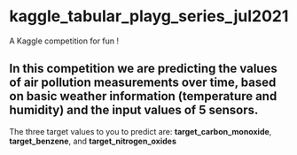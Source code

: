 # kaggle_tabular_playg_series_jul2021
A Kaggle  competition for fun !

## In this competition we are predicting the values of air pollution measurements over time, based on basic weather information (temperature and humidity) and the input values of 5 sensors.

The three target values to you to predict are: **target_carbon_monoxide**, **target_benzene**, and **target_nitrogen_oxides**
